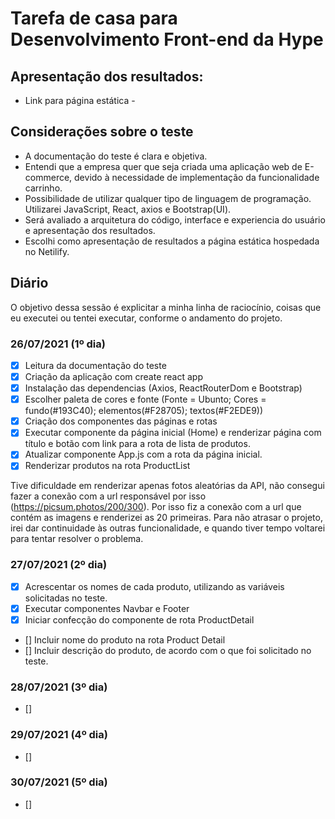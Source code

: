 # Tarefa de casa para Desenvolvimento Front-end da Hype

## Apresentação dos resultados:

- Link para página estática -

## Considerações sobre o teste

- A documentação do teste é clara e objetiva.
- Entendi que a empresa quer que seja criada uma aplicação web de E-commerce, devido à necessidade de implementação da funcionalidade carrinho.
- Possibilidade de utilizar qualquer tipo de linguagem de programação. Utilizarei JavaScript, React, axios e Bootstrap(UI).
- Será avaliado a arquitetura do código, interface e experiencia do usuário e apresentação dos resultados.
- Escolhi como apresentação de resultados a página estática hospedada no Netilify.

## Diário

O objetivo dessa sessão é explicitar a minha linha de raciocínio, coisas que eu executei ou tentei executar, conforme o andamento do projeto.

### 26/07/2021 (1º dia)

- [x] Leitura da documentação do teste
- [x] Criação da aplicação com create react app
- [x] Instalação das dependencias (Axios, ReactRouterDom e Bootstrap)
- [x] Escolher paleta de cores e fonte (Fonte = Ubunto; Cores = fundo(#193C40); elementos(#F28705); textos(#F2EDE9))
- [x] Criação dos componentes das páginas e rotas
- [x] Executar componente da página inicial (Home) e renderizar página com título e botão com link para a rota de lista de produtos.
- [x] Atualizar componente App.js com a rota da página inicial.
- [x] Renderizar produtos na rota ProductList

Tive dificuldade em renderizar apenas fotos aleatórias da API, não consegui fazer a conexão com a url responsável por isso (https://picsum.photos/200/300). Por isso fiz a conexão com a url que contém as imagens e renderizei as 20 primeiras. Para não atrasar o projeto, irei dar continuidade às outras funcionalidade, e quando tiver tempo voltarei para tentar resolver o problema.

### 27/07/2021 (2º dia)

- [x] Acrescentar os nomes de cada produto, utilizando as variáveis solicitadas no teste.
- [x] Executar componentes Navbar e Footer
- [x] Iniciar confecção do componente de rota ProductDetail
- [] Incluir nome do produto na rota Product Detail
- [] Incluir descrição do produto, de acordo com o que foi solicitado no teste.

### 28/07/2021 (3º dia)

- []

### 29/07/2021 (4º dia)

- []

### 30/07/2021 (5º dia)

- []
